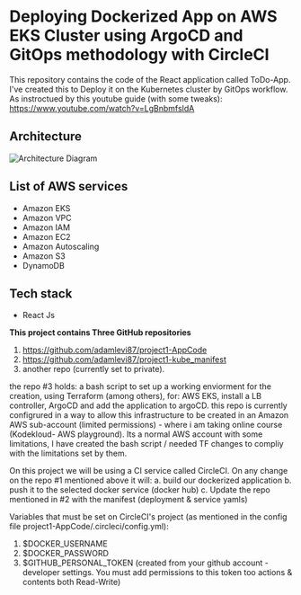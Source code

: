 # Deploying Dockerized App on AWS EKS Cluster using ArgoCD and GitOps methodology with CircleCI

This repository contains the code of the React application called ToDo-App. I've created this to Deploy it on the Kubernetes cluster by GitOps workflow.
As instroctued by this youtube guide (with some tweaks):
https://www.youtube.com/watch?v=LgBnbmfsIdA

## Architecture
![Architecture Diagram](https://cdn-images-1.medium.com/max/800/1*T5IRoSoiqT8qnYLUprsRUQ.png)

## List of AWS services
- Amazon EKS 
- Amazon VPC
- Amazon  IAM
- Amazon EC2
- Amazon Autoscaling 
- Amazon S3
- DynamoDB 

## Tech stack

- React Js

**This project contains Three GitHub repositories**

1. https://github.com/adamlevi87/project1-AppCode
2. https://github.com/adamlevi87/project1-kube_manifest
3. another repo (currently set to private).

the repo #3 holds: a bash script to set up a working enviorment for the creation, using Terraform (among others), for: AWS EKS, install a LB controller, ArgoCD and add the application to argoCD.
this repo is currently configrured in a way to allow this infrastructure to be created in an Amazon AWS sub-account (limited permissions) - where i am taking online course (Kodekloud- AWS playground).
Its a normal AWS account with some limitations, I have created the bash script / needed TF changes to compliy with the limitations set by them.

On this project we will be using a CI service called CircleCI. On any change on the repo #1 mentioned above it will:
a. build our dockerized application
b. push it to the selected docker service (docker hub)
c. Update the repo mentioned in #2 with the manifest (deployment & service yamls)



Variables that must be set on CircleCI's project (as mentioned in the config file project1-AppCode/.circleci/config.yml):
1. $DOCKER_USERNAME
2. $DOCKER_PASSWORD
3. $GITHUB_PERSONAL_TOKEN (created from your github account - developer settings. You must add permissions to this token too actions & contents both Read-Write)
   

